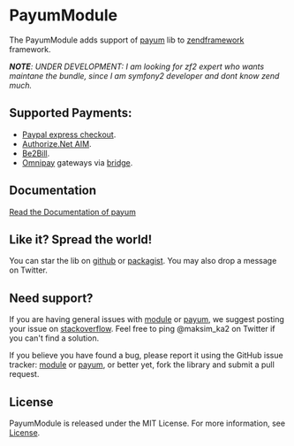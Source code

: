 PayumModule
===========

The PayumModule adds support of [payum](https://github.com/Payum/Payum) lib to [zendframework](http://framework.zend.com/) framework.

_**NOTE**: UNDER DEVELOPMENT: I am looking for zf2 expert who wants maintane the bundle, since I am symfony2 developer and dont know zend much._

Supported Payments:
-------------------

- [Paypal express checkout](https://github.com/Payum/PaypalExpressCheckoutNvp).
- [Authorize.Net AIM](https://github.com/Payum/AuthorizeNetAim).
- [Be2Bill](https://github.com/Payum/Be2Bill).
- [Omnipay](https://github.com/adrianmacneil/omnipay) gateways via [bridge](https://github.com/Payum/OmnipayBridge). 

Documentation
-------------

[Read the Documentation of payum ](https://github.com/Payum/Payum#payum-)

Like it? Spread the world!
--------------------------

You can star the lib on [github](https://github.com/Payum/PayumModule) or [packagist](https://packagist.org/packages/payum/payum-module). You may also drop a message on Twitter.  

Need support?
-------------

If you are having general issues with [module](https://github.com/Payum/PayumModule) or [payum](https://github.com/Payum/Payum), we suggest posting your issue on [stackoverflow](http://stackoverflow.com/). Feel free to ping @maksim_ka2 on Twitter if you can't find a solution.

If you believe you have found a bug, please report it using the GitHub issue tracker: [module](https://github.com/Payum/PayumModule/issues) or [payum](https://github.com/Payum/Payum/issues), or better yet, fork the library and submit a pull request.

License
-------

PayumModule is released under the MIT License. For more information, see [License](LICENSE).
